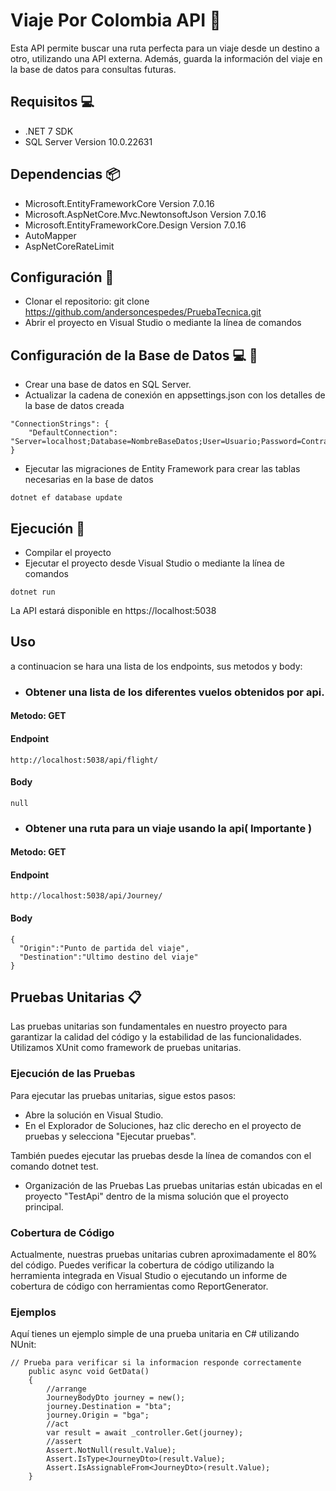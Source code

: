 # Viaje Por Colombia API &#x1F680;
Esta API permite buscar una ruta perfecta para un viaje desde un destino a otro, utilizando una API externa. Además, guarda la información del viaje en la base de datos para consultas futuras.
## Requisitos &#x1F4BB;
- .NET 7 SDK
- SQL Server Version 10.0.22631
## Dependencias &#x1F4E6;
- Microsoft.EntityFrameworkCore Version 7.0.16
- Microsoft.AspNetCore.Mvc.NewtonsoftJson Version 7.0.16
- Microsoft.EntityFrameworkCore.Design Version 7.0.16
- AutoMapper
- AspNetCoreRateLimit
## Configuración &#x1F527;
- Clonar el repositorio: git clone https://github.com/andersoncespedes/PruebaTecnica.git
- Abrir el proyecto en Visual Studio o mediante la línea de comandos
## Configuración de la Base de Datos &#x1F4BB; &#x1F527;
- Crear una base de datos en SQL Server.
- Actualizar la cadena de conexión en appsettings.json con los detalles de la base de datos creada
```
"ConnectionStrings": {
    "DefaultConnection": "Server=localhost;Database=NombreBaseDatos;User=Usuario;Password=Contraseña;"
}
```
- Ejecutar las migraciones de Entity Framework para crear las tablas necesarias en la base de datos
```
dotnet ef database update
```
## Ejecución &#x1F4DD;
- Compilar el proyecto
- Ejecutar el proyecto desde Visual Studio o mediante la línea de comandos
```
dotnet run
```
La API estará disponible en https://localhost:5038
## Uso

a continuacion se hara una lista de los endpoints, sus metodos y body:
- ### Obtener una lista de los diferentes vuelos obtenidos por api.
#### Metodo: GET
#### Endpoint
```
http://localhost:5038/api/flight/
```
#### Body
```
null
```
- ### Obtener una ruta para un viaje usando la api( Importante )
#### Metodo: GET
#### Endpoint
```
http://localhost:5038/api/Journey/
```
#### Body
```
{
  "Origin":"Punto de partida del viaje",
  "Destination":"Ultimo destino del viaje"
}
```
## Pruebas Unitarias &#x1F4CB;
Las pruebas unitarias son fundamentales en nuestro proyecto para garantizar la calidad del código y la estabilidad de las funcionalidades. Utilizamos XUnit como framework de pruebas unitarias.

### Ejecución de las Pruebas
Para ejecutar las pruebas unitarias, sigue estos pasos:

- Abre la solución en Visual Studio.
- En el Explorador de Soluciones, haz clic derecho en el proyecto de pruebas y selecciona "Ejecutar pruebas".

También puedes ejecutar las pruebas desde la línea de comandos con el comando dotnet test.

- Organización de las Pruebas
Las pruebas unitarias están ubicadas en el proyecto "TestApi" dentro de la misma solución que el proyecto principal.

### Cobertura de Código
Actualmente, nuestras pruebas unitarias cubren aproximadamente el 80% del código. Puedes verificar la cobertura de código utilizando la herramienta integrada en Visual Studio o ejecutando un informe de cobertura de código con herramientas como ReportGenerator.
### Ejemplos
Aquí tienes un ejemplo simple de una prueba unitaria en C# utilizando NUnit:
```
// Prueba para verificar si la informacion responde correctamente
    public async void GetData()
    {
        //arrange 
        JourneyBodyDto journey = new();
        journey.Destination = "bta";
        journey.Origin = "bga";
        //act 
        var result = await _controller.Get(journey);
        //assert
        Assert.NotNull(result.Value);
        Assert.IsType<JourneyDto>(result.Value);
        Assert.IsAssignableFrom<JourneyDto>(result.Value);
    }
```
